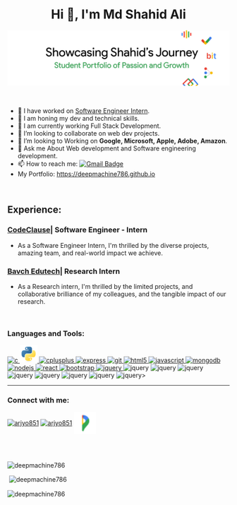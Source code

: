 <h1 align="center">Hi 👋, I'm Md Shahid Ali</h1><p align="center"><img src="https://github.com/deepmachine786/Kanbon_Task_Management/blob/main/server/Untitled%20(4).png"></p>

<!---<p align="left"> <img src="https://github.com/deepmachine786/Kanbon_Task_Management/blob/main/server/Untitled%20(4).png" alt="deepmachine786" /> </p> --->
<br>

- 🔭 I have worked on [Software Engineer Intern](CodeClause).
- 🔭 I am honing my dev and technical skills.
- 🌱 I am currently working Full Stack Development.
- 👯 I’m looking to collaborate on web dev projects.
- 👯 I’m looking to Working on **Google, Microsoft, Apple, Adobe, Amazon**.
- 💬 Ask me About Web development and Software engineering development.
- 📫 How to reach me: [![Gmail Badge](https://img.shields.io/badge/-Gmail-c14438?style=flat-square&logo=Gmail&logoColor=white&link=mailto:arjyo77@gmail.com)](mailto:technicalproduct786@gmail.com) 
- My Portfolio: https://deepmachine786.github.io

<br>
<h2>Experience:</h2>
<h3><a href="https://internship.codeclause.com/", target="blank">CodeClause</a>| Software Engineer - Intern</h3>
<ul>
  <li>As a Software Engineer Intern, I'm thrilled by the diverse projects, amazing team, and real-world impact we achieve.</li>
</ul>

<h3><a href="https://github.com/deepmachine786", target="blank">Bavch Edutech</a>| Research Intern</h3>
<ul>
  <li>
    As a Research intern, I'm thrilled by the limited projects, and collaborative brilliance of my colleagues, and the tangible impact of our research.
  </li>
</ul>



<br />



### Languages and Tools:

<p align="left"> 
  <a href="https://www.cprogramming.com/" target="_blank"> <img src="https://www.vectorlogo.zone/logos/java/java-icon.svg" alt="c" width="40" height="40"/> </a> 
  <a href="https://www.python.org" target="_blank"> <img src="https://raw.githubusercontent.com/devicons/devicon/master/icons/python/python-original.svg" alt="python" width="40" height="40"/> </a> 
  <a href="https://www.w3schools.com/cpp/" target="_blank"> <img src="https://www.vectorlogo.zone/logos/javascript/javascript-icon.svg" alt="cplusplus" width="40" height="40"/> </a> 
  <a href="https://expressjs.com" target="_blank"> <img src="https://www.vectorlogo.zone/logos/dartlang/dartlang-icon.svg" alt="express" width="40" height="40"/> </a> 
  <a href="https://git-scm.com/" target="_blank"> <img src="https://www.vectorlogo.zone/logos/flutterio/flutterio-icon.svg" alt="git" width="40" height="40"/> </a> 
  <a href="https://www.w3.org/html/" target="_blank"> <img src="https://www.vectorlogo.zone/logos/reactjs/reactjs-icon.svg" alt="html5" width="40" height="40"/> </a> 
  <a href="https://developer.mozilla.org/en-US/docs/Web/JavaScript" target="_blank"> <img src="https://www.vectorlogo.zone/logos/angular/angular-icon.svg" alt="javascript" width="40" height="40"/> </a>
  <a href="https://www.mongodb.com/" target="_blank"> <img src="https://www.vectorlogo.zone/logos/w3_html5/w3_html5-icon.svg" alt="mongodb" width="40" height="40"/> </a> 
  <a href="https://nodejs.org" target="_blank"> <img src="https://www.vectorlogo.zone/logos/w3_css/w3_css-icon.svg" alt="nodejs" width="40" height="40"/> </a> 
  <a href="https://reactjs.org/" target="_blank"> <img src="https://www.vectorlogo.zone/logos/git-scm/git-scm-icon.svg" alt="react" width="40" height="40"/> </a> 
  <a href="https://getbootstrap.com" target="_blank"> <img src="https://www.vectorlogo.zone/logos/sqlite/sqlite-icon.svg" alt="bootstrap" width="40" height="40"/> </a>
  <a href="https://jquery.com" target="_blank"> <img src="https://www.vectorlogo.zone/logos/mysql/mysql-horizontal.svg" alt="jquery" width="40" height="40"/> </a> 
  <img src="https://www.vectorlogo.zone/logos/springio/springio-icon.svg" alt="jquery" width="40" height="40"/>
  <img src="https://github.com/get-icon/geticon/blob/master/icons/redux.svg" alt="jquery" width="40" height="40"/>
  <img src="https://www.vectorlogo.zone/logos/mongodb/mongodb-ar21.svg" alt="jquery" width="40" height="40"/>
  <img src="https://www.vectorlogo.zone/logos/firebase/firebase-icon.svg" alt="jquery" width="40" height="40"/>
  <img src="https://www.vectorlogo.zone/logos/postgresql/postgresql-icon.svg"  alt="jquery" width="40" height="40"/>
  <img src="https://www.vectorlogo.zone/logos/amazon_aws/amazon_aws-ar21.svg" alt="jquery" width="40" height="40"/>
  <img src="https://www.vectorlogo.zone/logos/graphql/graphql-icon.svg" alt="jquery" width="40" height="40"/>
  <img src="https://upload.vectorlogo.zone/logos/nextjs/images/60eff509-53dd-4280-92e7-7318fa02e934.svg" alt="jquery" width="40" height="40"/>>
  
  
</p>



---


  

<h3 align="left">Connect with me:</h3>
<p align="left">

<a href="https://www.linkedin.com/in/mdshahidali/" target="blank"><img align="center" src="https://raw.githubusercontent.com/rahuldkjain/github-profile-readme-generator/master/src/images/icons/Social/linked-in-alt.svg" alt="arjyo851" height="30" width="40" /></a>
<a href="https://leetcode.com/technicalproduct786" target="blank"><img align="center" src="https://raw.githubusercontent.com/rahuldkjain/github-profile-readme-generator/master/src/images/icons/Social/leet-code.svg" alt="arjyo851" height="30" width="40" /></a>
<a href="https://deepmachine786.github.io" target="blank"><img align="center" src="https://github.com/deepmachine786/portfolio/blob/main/web/favicon.png" alt="arjyo851" height="50" width="50" /></a>

</p>
  

<br>
<br>

<p><img align="left" src="https://github-readme-stats.vercel.app/api/top-langs?username=deepmachine786&show_icons=true&locale=en&layout=compact" alt="deepmachine786" /></p> <br>

<p>&nbsp;<img align="center" src="https://github-readme-stats.vercel.app/api?username=deepmachine786&show_icons=true&locale=en" alt="deepmachine786" /></p>
<p><img align="center" src="https://github-readme-streak-stats.herokuapp.com/?user=deepmachine786&" alt="deepmachine786" /></p>


